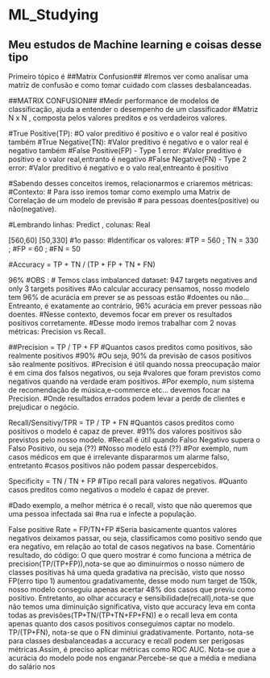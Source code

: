 # ML_Studying
## Meu estudos de Machine learning e coisas desse tipo
Primeiro tópico é ##Matrix Confusion## 
#Iremos ver como analisar uma matriz de confusão e como tomar cuidado com classes desbalanceadas.


##MATRIX CONFUSION##
#Medir performance de modelos de classificação, ajuda a entender o desempenho de um classificador #Matriz N x N , composta pelos valores preditos e os verdadeiros valores.

#True Positive(TP): #O valor preditivo é positivo e o valor real é positivo também #True Negative(TN): #Valor preditivo é negativo e o valor real é negativo também #False Positive(FP) - Type 1 error: #Valor preditivo é positivo e o valor real,entranto é negativo #False Negative(FN) - Type 2 error: #Valor preditivo é negativo e o valo real,entreanto é positivo

#Sabendo desses conceitos iremos, relacionarmos e criaremos métricas: #Contexto: # Para isso iremos tomar como exemplo uma Matrix de Correlação de um modelo de previsão # para pessoas doentes(positive) ou não(negative).

#Lembrando linhas: Predict , colunas: Real

[560,60]
[50,330]
#1o passo: #Identificar os valores: #TP = 560 ; TN = 330 ; #FP = 60 ; #FN = 50

#Accuracy = TP + TN / (TP + FP + TN + FN)

96%
#OBS : # Temos class imbalanced dataset: 947 targets negatives and only 3 targets positives #Ao calcular accuracy pensamos, nosso modelo tem 96% de acurácia em prever se as pessoas estão #doentes ou não... Entreanto, é exatamente ao contrário, 96% acurácia em prever pessoas não doentes. #Nesse contexto, devemos focar em prever os resultados positivos corretamente. #Desse modo iremos trabalhar com 2 novas métricas: Precision vs Recall.

##Precision = TP / TP + FP #Quantos casos preditos como positivos, são realmente positivos #90% #Ou seja, 90% da previsão de casos positivos são realmente positivos. #Precision é útil quando nossa preocupação maior é em cima dos falsos negativos, ou seja #valores que foram previstos como negativos quando na verdade eram positivos. #Por exemplo, num sistema de recomendação de música,e-commerce etc... devemos focar na Precision. #Onde resultados errados podem levar a perde de clientes e prejudicar o negócio.

Recall/Sensitivy/TPR = TP / TP + FN
#Quantos casos preditos como positivos o modelo é capaz de prever. #91% dos valores positivos são previstos pelo nosso modelo. #Recall é útil quando Falso Negativo supera o Falso Positivo, ou seja (??) #Nosso modelo está (??) #Por exemplo, num casos médicos em que é irrelevante dispararmos um alarme falso, entretanto #casos positivos não podem passar despercebidos.

Specificity = TN / TN + FP
#Tipo recall para valores negativos. #Quanto casos preditos como negativos o modelo é capaz de prever.

#Dado exemplo, a melhor métrica é o recall, visto que não queremos que uma pessoa infectada sai #na rua e infecte a população.

False positive Rate = FP/TN+FP
#Seria basicamente quantos valores negativos deixamos passar, ou seja, classificamos como positivo sendo que era negativo, em relação ao total de casos negativos na base.
Comentário resultado, do código:
O que quero mostrar é como funciona a métrica de precision(TP/(TP+FP)),nota-se que ao diminuirmos o nosso número de classes positivas há uma queda gradativa na precisão, visto que nosso FP(erro tipo 1) aumentou gradativamente, desse modo num target de 150k, nosso modelo conseguiu apenas acertar 48% dos casos que previu como positivo. Entretanto, ao olhar accuracy e sensibilidade(recall),nota-se que não temos uma diminuição significativa, visto que accuracy leva em conta todas as previsões(TP+TN/(TP+TN+FP+FN)) e o recall leva em conta apenas quanto dos casos positivos conseguimos captar no modelo. TP/(TP+FN), nota-se que o FN diminiui gradativamente. Portanto, nota-se para classes desbalanceadas a accuracy e recall podem ser perigosas métricas.Assim, é preciso aplicar métricas como ROC AUC. Nota-se que a acurácia do modelo pode nos enganar.Percebe-se que a média e mediana do salário nos

    
